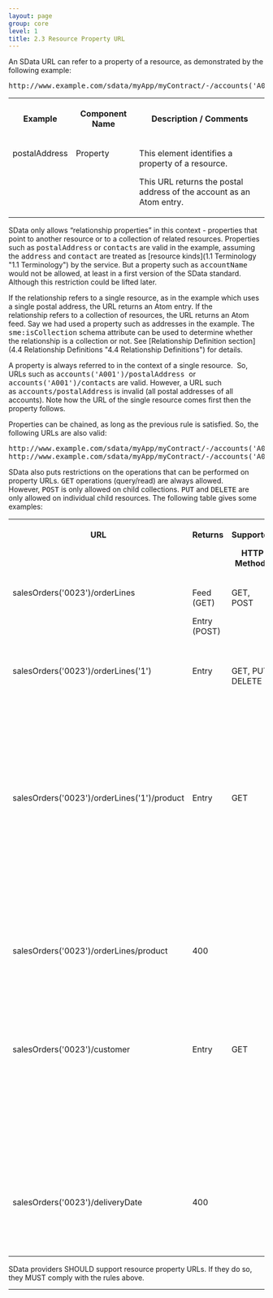 ```yaml
---
layout: page
group: core
level: 1
title: 2.3 Resource Property URL
---
```


An SData URL can&nbsp;refer to&nbsp;a property of a resource, as demonstrated by the
following example:

<pre>http://www.example.com/sdata/myApp/myContract/-/accounts('A001')/postalAddress</pre>

<table class="content">
<tbody>

<tr>

<th>

**Example**

</th>
<th>

**Component Name**

</th>
<th>

**Description / Comments**

</th>

</tr>

<tr>

<td valign="top">

postalAddress

</td>
<td valign="top">

Property

</td>
<td valign="top">

This element identifies a property of a resource.

This URL returns the postal address of the account as an Atom entry.

</td>

</tr>

</tbody>
</table>

SData only allows “relationship properties” in this context - properties that
point to another resource or to a collection of related resources.&nbsp;Properties
such as <tt>postalAddress</tt> or <tt>contacts</tt> are valid in the example,
assuming the <tt>address</tt> and <tt>contact</tt>&nbsp;are treated as
[resource kinds](1.1 Terminology "1.1 Terminology") by the service. But a property such
as&nbsp;<tt>accountName</tt> would not be allowed, at least in a first version of the
SData standard. Although&nbsp;this restriction could be lifted later.

If the relationship refers to&nbsp;a single resource, as in the example which uses
a single postal address, the URL returns an Atom entry. If the
relationship&nbsp;refers to&nbsp;a collection of resources, the URL returns an Atom feed.
Say&nbsp;we had used a property such as addresses in the example.&nbsp;The
<tt>sme:isCollection</tt> schema attribute can be used to determine whether the
relationship is a collection or not. See [Relationship
Definition section](4.4 Relationship Definitions "4.4 Relationship Definitions") for details.

A property&nbsp;is always referred to in the context of&nbsp;a single resource.&nbsp; So,
URLs such as <tt>accounts('A001')/postalAddress </tt>or
<tt>accounts('A001')/contacts</tt> are valid. However,&nbsp;a URL such
as&nbsp;<tt>accounts/postalAddress</tt> is invalid (all postal addresses of all
accounts). Note how the&nbsp;URL of the single resource comes first then the property
follows.

Properties can&nbsp;be chained, as long as the previous rule is satisfied. So, the
following URLs are also valid:

<pre>http://www.example.com/sdata/myApp/myContract/-/accounts('A001')/postalAddress/country
http://www.example.com/sdata/myApp/myContract/-/accounts('A001')/addresses(type eq 'postal')/country</pre>

SData also puts restrictions on the operations that can&nbsp;be performed on
property URLs. <tt>GET</tt> operations (query/read)&nbsp;are always allowed.
However,&nbsp;<tt>POST</tt> is only allowed on child collections.&nbsp;<tt>PUT</tt> and
<tt>DELETE</tt> are only allowed on individual child resources. The following
table gives some examples:

<table class="content" print-width="100%" width="100%">
<tbody>

<tr>

<th valign="top">

URL

</th>
<th valign="top">

Returns

</th>
<th valign="top">

Supported 

HTTP Methods

</th>
<th valign="top">

Comments

</th>

</tr>

<tr>

<td valign="top">

salesOrders('0023')/orderLines

</td>
<td valign="top">

Feed (GET)

Entry (POST)

</td>
<td valign="top">

GET, POST

</td>
<td valign="top">

URL refers to&nbsp;the collection of order line resources.

<tt>POST</tt> appends&nbsp;a new order line.

</td>

</tr>

<tr>

<td valign="top">

salesOrders('0023')/orderLines('1')

</td>
<td valign="top">

Entry

</td>
<td valign="top">

GET, PUT, DELETE

</td>
<td valign="top">

URL refers to&nbsp;a single order line resource.

<tt>PUT</tt> and <tt>DELETE</tt> are allowed 

because order &nbsp;lines are child resources of sales orders.

</td>

</tr>

<tr>

<td valign="top">

salesOrders('0023')/orderLines('1')/product

</td>
<td valign="top">

Entry

</td>
<td valign="top">

GET

</td>
<td valign="top">

URL refers to&nbsp;a single product resource.

<tt>PUT</tt> and <tt>DELETE</tt> are not allowed 

because the <tt><tt><tt>line</tt>/product</tt></tt> relationship is a reference,

not a parent/child relationship.

</td>

</tr>

<tr>

<td valign="top">

salesOrders('0023')/orderLines/product

</td>
<td valign="top">

400

</td>
<td valign="top"></td>
<td valign="top">

Invalid URL. 

The orderLines segment does not identify a single resource,&nbsp;so a property
segment can't follow.

</td>

</tr>

<tr>

<td valign="top">

salesOrders('0023')/customer

</td>
<td valign="top">

Entry

</td>
<td valign="top">

GET

</td>
<td valign="top">

URL refers to&nbsp;a single customer resource.

<tt>PUT</tt> and <tt>DELETE</tt> are not allowed 

because the <tt>salesOrder/customer</tt> relationship 

is a reference, not a parent/child relationship.

</td>

</tr>

<tr>

<td valign="top">

salesOrders('0023')/deliveryDate

</td>
<td valign="top">

400

</td>
<td valign="top"></td>
<td valign="top">

Invalid URL

<tt>deliveryDate</tt> is a value, not a relationship.

</td>

</tr>

</tbody>
</table>

SData providers SHOULD support resource property URLs. If they
do so, they MUST comply with the rules above.

* * *
